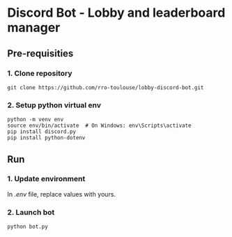 # Discord Bot - Lobby and leaderboard manager

## Pre-requisities

### 1. Clone repository

```
git clone https://github.com/rro-toulouse/lobby-discord-bot.git
```

### 2. Setup python virtual env

```
python -m venv env
source env/bin/activate  # On Windows: env\Scripts\activate
pip install discord.py
pip install python-dotenv
```

## Run 

### 1. Update environment

In *.env* file, replace values with yours.

### 2. Launch bot

```
python bot.py
```
